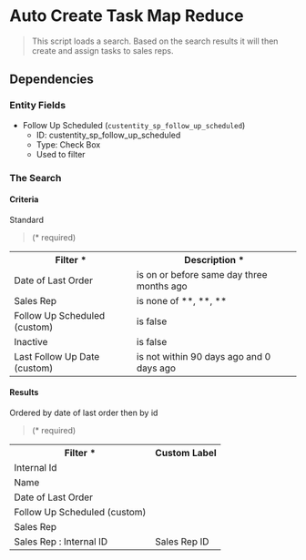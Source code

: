 # Auto Create Task Map Reduce

> This script loads a search. Based on the search results it will then create and assign tasks to sales reps.

## Dependencies

### Entity Fields

- Follow Up Scheduled (`custentity_sp_follow_up_scheduled`)
  - ID: custentity_sp_follow_up_scheduled
  - Type: Check Box
  - Used to filter

### The Search

#### Criteria

Standard

> (\* required)

<table>
  <tr>
    <th>Filter *</th>
    <th>Description *</th>
  </tr>
  <tr>
    <td>Date of Last Order</td>
    <td>is on or before same day three months ago</td>
  </tr>
  <tr>
    <td>Sales Rep</td>
    <td>is none of **, **, **</td>
  </tr>
  <tr>
    <td>Follow Up Scheduled (custom)</td>
    <td>is false</td>
  </tr>
  <tr>
    <td>Inactive</td>
    <td>is false</td>
  </tr>
  <tr>
    <td>Last Follow Up Date (custom)</td>
    <td>is not within 90 days ago and 0 days ago</td>
  </tr>
</table>

#### Results

Ordered by date of last order then by id

> (\* required)

<table>
  <tr>
    <th>Filter *</th>
    <th>Custom Label</th>
  </tr>
  <tr>
    <td>Internal Id</td>
    <td></td>
  </tr>
  <tr>
    <td>Name</td>
    <td></td>
  </tr>
  <tr>
    <td>Date of Last Order</td>
    <td></td>
  </tr>
  <tr>
    <td>Follow Up Scheduled (custom)</td>
    <td></td>
  </tr>
  <tr>
    <td>Sales Rep</td>
    <td></td>
  </tr>
  <tr>
    <td>Sales Rep : Internal ID</td>
    <td>Sales Rep ID</td>
  </tr>
</table>
